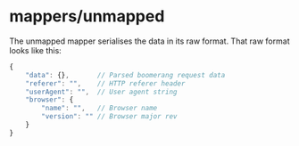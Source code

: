 # mappers/unmapped

The unmapped mapper serialises the data in its raw format. That raw format looks like this:

```javascript
{
	"data": {},       // Parsed boomerang request data
	"referer": "",    // HTTP referer header
	"userAgent": "",  // User agent string
	"browser": {
		"name": "",   // Browser name
		"version": "" // Browser major rev
	}
}
```
